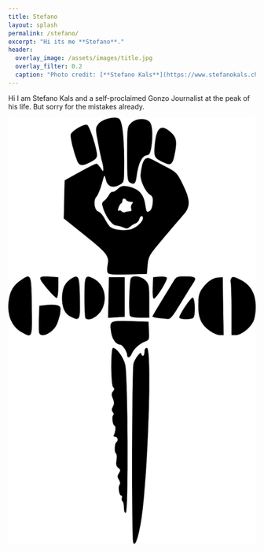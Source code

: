 ```yaml
---
title: Stefano
layout: splash
permalink: /stefano/
excerpt: "Hi its me **Stefano**."
header:
  overlay_image: /assets/images/title.jpg
  overlay_filter: 0.2
  caption: "Photo credit: [**Stefano Kals**](https://www.stefanokals.ch)"
---
```


Hi I am Stefano Kals and a self-proclaimed Gonzo Journalist at the peak of his life. But sorry for the mistakes already.

![Gonzo](/assets/images/us/gonzo.png)